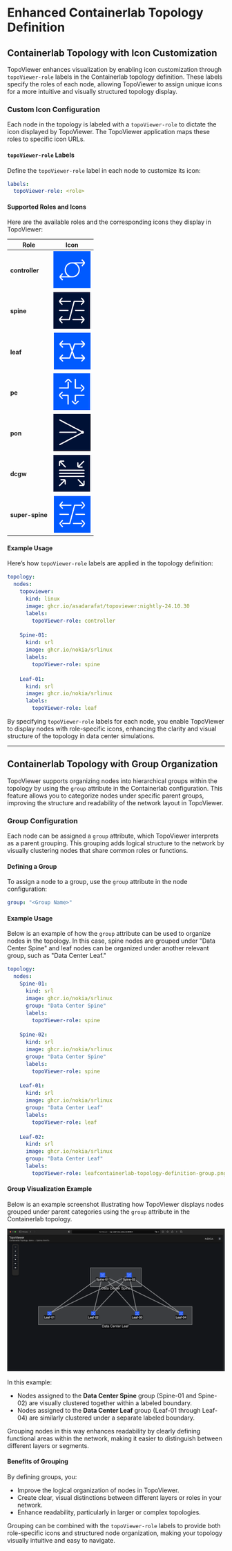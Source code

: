 # Enhanced Containerlab Topology Definition
## Containerlab Topology with Icon Customization

TopoViewer enhances visualization by enabling icon customization through `topoViewer-role` labels in the Containerlab topology definition. These labels specify the roles of each node, allowing TopoViewer to assign unique icons for a more intuitive and visually structured topology display.


### Custom Icon Configuration

Each node in the topology is labeled with a `topoViewer-role` to dictate the icon displayed by TopoViewer. The TopoViewer application maps these roles to specific icon URLs.

#### `topoViewer-role` Labels

Define the `topoViewer-role` label in each node to customize its icon:

```yaml
labels:
  topoViewer-role: <role>
```

#### Supported Roles and Icons

Here are the available roles and the corresponding icons they display in TopoViewer:

| Role           | Icon                                                                  |
|----------------|----------------------------------------------------------------------|
| **controller** | ![alt text](../../html-static/images/clab-controller-light-blue.png) |
| **spine**      | ![alt text](../../html-static/images/clab-spine-dark-blue.png)       |
| **leaf**       | ![alt text](../../html-static/images/clab-leaf-light-blue.png)       |
| **pe**         | ![alt text](../../html-static/images/clab-pe-light-blue.png)         |
| **pon**        | ![alt text](../../html-static/images/clab-pon-dark-blue.png)         |
| **dcgw**       | ![alt text](../../html-static/images/clab-dcgw-dark-blue.png)        |
| **super-spine**| ![alt text](../../html-static/images/clab-spine-light-blue.png)      |

#### Example Usage

Here’s how `topoViewer-role` labels are applied in the topology definition:

```yaml
topology:  
  nodes:
    topoviewer:
      kind: linux
      image: ghcr.io/asadarafat/topoviewer:nightly-24.10.30
      labels:
        topoViewer-role: controller

    Spine-01:
      kind: srl
      image: ghcr.io/nokia/srlinux
      labels:
        topoViewer-role: spine

    Leaf-01:
      kind: srl
      image: ghcr.io/nokia/srlinux
      labels:
        topoViewer-role: leaf
```

By specifying `topoViewer-role` labels for each node, you enable TopoViewer to display nodes with role-specific icons, enhancing the clarity and visual structure of the topology in data center simulations.

---


## Containerlab Topology with Group Organization

TopoViewer supports organizing nodes into hierarchical groups within the topology by using the `group` attribute in the Containerlab configuration. This feature allows you to categorize nodes under specific parent groups, improving the structure and readability of the network layout in TopoViewer.

### Group Configuration

Each node can be assigned a `group` attribute, which TopoViewer interprets as a parent grouping. This grouping adds logical structure to the network by visually clustering nodes that share common roles or functions.

#### Defining a Group

To assign a node to a group, use the `group` attribute in the node configuration:

```yaml
group: "<Group Name>"
```

#### Example Usage

Below is an example of how the `group` attribute can be used to organize nodes in the topology. In this case, spine nodes are grouped under "Data Center Spine" and leaf nodes can be organized under another relevant group, such as "Data Center Leaf."

```yaml
topology:  
  nodes:
    Spine-01:
      kind: srl
      image: ghcr.io/nokia/srlinux
      group: "Data Center Spine"
      labels:
        topoViewer-role: spine

    Spine-02:
      kind: srl
      image: ghcr.io/nokia/srlinux
      group: "Data Center Spine"
      labels:
        topoViewer-role: spine

    Leaf-01:
      kind: srl
      image: ghcr.io/nokia/srlinux
      group: "Data Center Leaf"
      labels:
        topoViewer-role: leaf

    Leaf-02:
      kind: srl
      image: ghcr.io/nokia/srlinux
      group: "Data Center Leaf"
      labels:
        topoViewer-role: leafcontainerlab-topology-definition-group.png
```

#### Group Visualization Example

Below is an example screenshot illustrating how TopoViewer displays nodes grouped under parent categories using the `group` attribute in the Containerlab topology.

![Group Visualization](containerlab-topology-definition-group.png)

In this example:
- Nodes assigned to the **Data Center Spine** group (Spine-01 and Spine-02) are visually clustered together within a labeled boundary.
- Nodes assigned to the **Data Center Leaf** group (Leaf-01 through Leaf-04) are similarly clustered under a separate labeled boundary.

Grouping nodes in this way enhances readability by clearly defining functional areas within the network, making it easier to distinguish between different layers or segments.

#### Benefits of Grouping

By defining groups, you:
- Improve the logical organization of nodes in TopoViewer.
- Create clear, visual distinctions between different layers or roles in your network.
- Enhance readability, particularly in larger or complex topologies.

Grouping can be combined with the `topoViewer-role` labels to provide both role-specific icons and structured node organization, making your topology visually intuitive and easy to navigate.
